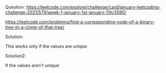 Question:  https://leetcode.com/explore/challenge/card/january-leetcoding-challenge-2021/579/week-1-january-1st-january-7th/3590/

https://leetcode.com/problems/find-a-corresponding-node-of-a-binary-tree-in-a-clone-of-that-tree/

Solution:  

This works only if the values are unique


Solution2:

If the values aren't unique: